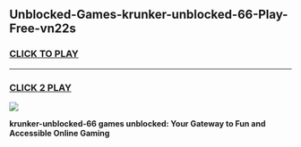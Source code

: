 
## Unblocked-Games-krunker-unblocked-66-Play-Free-vn22s
<h3>
<a href="https://premium76.site?title=krunker-unblocked-66&ref=10A">CLICK TO PLAY</a></h3>
<hr>

<h3>
<a href="https://premium76.site?title=krunker-unblocked-66&ref=10A">CLICK 2 PLAY</a>
  
</h3>

<a href="https://premium76.site?title=krunker-unblocked-66&ref=10A"><img src="https://clearcache.store/games.png"></a>


**krunker-unblocked-66 games unblocked: Your Gateway to Fun and Accessible Online Gaming**
